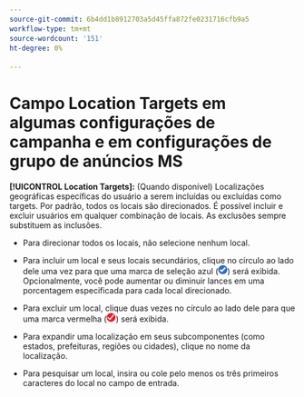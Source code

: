```yaml
---
source-git-commit: 6b4dd1b8912703a5d45ffa872fe0231716cfb9a5
workflow-type: tm+mt
source-wordcount: '151'
ht-degree: 0%

---
```

# Campo Location Targets em algumas configurações de campanha e em configurações de grupo de anúncios MS

<!-- MS performance max campaigns, MSA ad groups, Baidu campaigns, YJP campaigns -->

**[!UICONTROL Location Targets]:** (Quando disponível) Localizações geográficas específicas do usuário a serem incluídas ou excluídas como targets. Por padrão, todos os locais são direcionados. É possível incluir e excluir usuários em qualquer combinação de locais. As exclusões sempre substituem as inclusões.

* Para direcionar todos os locais, não selecione nenhum local.

* Para incluir um local e seus locais secundários, clique no círculo ao lado dele uma vez para que uma marca de seleção azul (![Incluir](/help/search-social-commerce/assets/include.png "Incluir")) será exibida. Opcionalmente, você pode aumentar ou diminuir lances em uma porcentagem especificada para cada local direcionado.

* Para excluir um local, clique duas vezes no círculo ao lado dele para que uma marca vermelha (![Excluir](/help/search-social-commerce/assets/exclude.png "Excluir")) será exibida.

* Para expandir uma localização em seus subcomponentes (como estados, prefeituras, regiões ou cidades), clique no nome da localização.

* Para pesquisar um local, insira ou cole pelo menos os três primeiros caracteres do local no campo de entrada.
